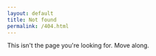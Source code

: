 ```yaml
---
layout: default
title: Not found
permalink: /404.html
---
```


This isn't the page you're looking for. Move along.
